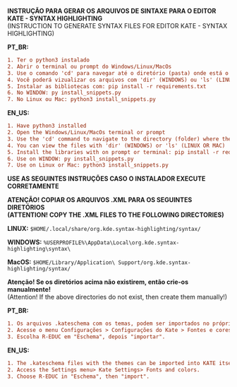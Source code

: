 **INSTRUÇÃO PARA GERAR OS ARQUIVOS DE SINTAXE PARA O EDITOR KATE - SYNTAX HIGHLIGHTING**\
(INSTRUCTION TO GENERATE SYNTAX FILES FOR EDITOR KATE - SYNTAX HIGHLIGHTING)

**PT_BR:**
```diff
1. Ter o python3 instalado
2. Abrir o terminal ou prompt do Windows/Linux/MacOs
3. Use o comando 'cd' para navegar até o diretório (pasta) onde está o arquivo install_snippets.py
4. Você poderá vizualizar os arquivos com 'dir' (WINDOWS) ou 'ls' (LINUX OU MAC)
5. Instalar as bibliotecas com: pip install -r requirements.txt
6. No WINDOW: py install_snippets.py
7. No Linux ou Mac: python3 install_snippets.py
```

**EN_US:**
```diff
1. Have python3 installed
2. Open the Windows/Linux/MacOs terminal or prompt
3. Use the 'cd' command to navigate to the directory (folder) where the install_snippets.py file is located
4. You can view the files with 'dir' (WINDOWS) or 'ls' (LINUX OR MAC)
5. Install the libraries with on prompt or terminal: pip install -r requirements.txt
6. Use on WINDOW: py install_snippets.py
7. Use on Linux or Mac: python3 install_snippets.py
```

**USE AS SEGUINTES INSTRUÇÕES CASO O INSTALADOR EXECUTE CORRETAMENTE**

**ATENÇÃO! COPIAR OS ARQUIVOS .XML PARA OS SEGUINTES DIRETÓRIOS\
(ATTENTION! COPY THE .XML FILES TO THE FOLLOWING DIRECTORIES)**

**LINUX:** `$HOME/.local/share/org.kde.syntax-highlighting/syntax/`

**WINDOWS:** `%USERPROFILE%\AppData\Local\org.kde.syntax-highlighting\syntax\`

**MacOS:** `$HOME/Library/Application\ Support/org.kde.syntax-highlighting/syntax/`


**Atenção! Se os diretórios acima não existirem, então crie-os manualmente!**\
(Attention! If the above directories do not exist, then create them manually!)


**PT_BR:**
```diff
1. Os arquivos .kateschema com os temas, podem ser importados no próprio KATE
2. Acesse o menu Configurações > Configurações do Kate > Fontes e cores.
3. Escolha R-EDUC em "Eschema", depois "importar".
```

**EN_US:** 
```diff
1. The .kateschema files with the themes can be imported into KATE itself
2. Access the Settings menu> Kate Settings> Fonts and colors.
3. Choose R-EDUC in "Eschema", then "import".
```
